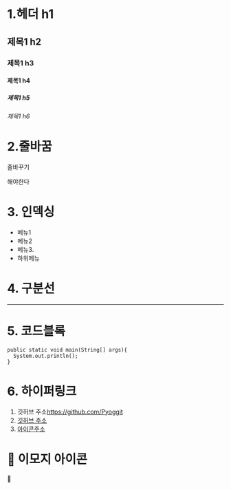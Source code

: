 # 1.헤더 h1
## 제목1 h2
### 제목1 h3
#### 제목1 h4
##### 제목1 h5
###### 제목1 h6

# 2.줄바꿈
줄바꾸기


해야한다
# 3. 인덱싱
*  메뉴1
*  메뉴2
*  메뉴3.
  * 하위메뉴


# 4. 구분선

---
   
# 5. 코드블록

```
public static void main(String[] args){
  System.out.println();
}
```

# 6. 하이퍼링크
1. 깃허브 주소<https://github.com/Pyoggit>
2. [깃허브 주소](https://github.com/Pyoggit)
3.  [아이콘주소](https://www.webfx.com/tools/emoji-cheat-sheet/)


# 👺 이모지 아이콘
👺
